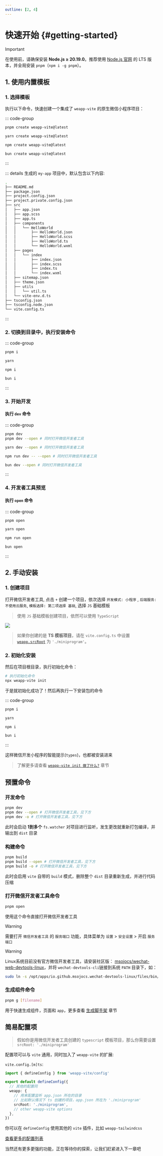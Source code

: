 ```yaml
---
outline: [2, 4]
---
```


# 快速开始 {#getting-started}

> [!IMPORTANT]
> 在使用前，请确保安装 **Node.js ≥ 20.19.0**。推荐使用 [Node.js 官网](https://nodejs.org/) 的 LTS 版本，并全局安装 `pnpm`（`npm i -g pnpm`）。

## 1. 使用内置模板

### 1. 选择模板

执行以下命令，快速创建一个集成了 `weapp-vite` 的原生微信小程序项目：

::: code-group

```sh [pnpm]
pnpm create weapp-vite@latest
```

```sh [yarn]
yarn create weapp-vite@latest
```

```sh [npm]
npm create weapp-vite@latest
```

```sh [bun]
bun create weapp-vite@latest
```

:::

::: details 生成的 `my-app` 项目中，默认包含以下内容:

```sh
.
├── README.md
├── package.json
├── project.config.json
├── project.private.config.json
├── src
│   ├── app.json
│   ├── app.scss
│   ├── app.ts
│   ├── components
│   │   └── HelloWorld
│   │       ├── HelloWorld.json
│   │       ├── HelloWorld.scss
│   │       ├── HelloWorld.ts
│   │       └── HelloWorld.wxml
│   ├── pages
│   │   └── index
│   │       ├── index.json
│   │       ├── index.scss
│   │       ├── index.ts
│   │       └── index.wxml
│   ├── sitemap.json
│   ├── theme.json
│   ├── utils
│   │   └── util.ts
│   └── vite-env.d.ts
├── tsconfig.json
├── tsconfig.node.json
└── vite.config.ts
```

:::

### 2. 切换到目录中，执行安装命令

::: code-group

```sh [pnpm]
pnpm i
```

```sh [yarn]
yarn
```

```sh [npm]
npm i
```

```sh [bun]
bun i
```

:::

### 3. 开始开发

#### 执行 `dev` 命令

::: code-group

```sh [pnpm]
pnpm dev
pnpm dev --open # 同时打开微信开发者工具
```

```sh [yarn]
yarn dev --open # 同时打开微信开发者工具
```

```sh [npm]
npm run dev -- --open # 同时打开微信开发者工具
```

```sh [bun]
bun dev --open # 同时打开微信开发者工具
```

:::

### 4. 开发者工具预览

#### 执行 `open` 命令

::: code-group

```sh [pnpm]
pnpm open
```

```sh [yarn]
yarn open
```

```sh [npm]
npm run open
```

```sh [bun]
bun open
```

:::

## 2. 手动安装

### 1. 创建项目

打开微信开发者工具, 点击 `+` 创建一个项目，依次选择 `开发模式: 小程序` , `后端服务: 不使用云服务`, `模板选择: 第二项选择 基础`, 选择 `JS` 基础模板

> 使用 `JS` 基础模板创建项目，依然可以使用 `TypeScript`

![](../images/create-project.png)

> 如果你创建的是 **TS 模板项目**，请在 `vite.config.ts` 中设置 [`weapp.srcRoot`](../config/paths-and-generators.md#weapp-srcroot) 为 `'./miniprogram'`。

### 2. 初始化安装

然后在项目根目录，执行初始化命令：

```sh
# 执行初始化命令
npx weapp-vite init
```

于是就初始化成功了！然后再执行一下安装包的命令

::: code-group

```sh [pnpm]
pnpm i
```

```sh [yarn]
yarn
```

```sh [npm]
npm i
```

```sh [bun]
bun i
```

:::

这样微信开发小程序的智能提示(`types`)，也都被安装进来

> 了解更多请查看 [`weapp-vite init 做了什么?`](/deep/init) 章节

## 预置命令

### 开发命令

```sh
pnpm dev
pnpm dev --open # 打开微信开发者工具，见下方
pnpm dev -o # 打开微信开发者工具，见下方
```

此时会启动 **1到多个** `fs.watcher` 对项目进行监听，发生更改就重新打包编译，并输出到 `dist` 目录

### 构建命令

```sh
pnpm build
pnpm build --open # 打开微信开发者工具，见下方
pnpm build -o # 打开微信开发者工具，见下方
```

此时会启用 `vite` 自带的 `build` 模式，删除整个 `dist` 目录重新生成，并进行代码压缩

### 打开微信开发者工具命令

```sh
pnpm open
```

使用这个命令直接打开微信开发者工具

> [!Warning]
> 需要打开 `微信开发者工具` 的 `服务端口` 功能，具体菜单为 `设置` > `安全设置` > 开启 `服务端口`

> [!Warning]
> Linux系统目前没有官方微信开发者工具，请安装社区版： [msojocs/wechat-web-devtools-linux](https://github.com/msojocs/wechat-web-devtools-linux)，并将 `wechat-devtools-cli`链接到系统 `PATH` 目录下，如：

```sh
sudo ln -s /opt/apps/io.github.msojocs.wechat-devtools-linux/files/bin/bin/wechat-devtools-cli /usr/local/bin/
```

### 生成组件命令

```sh
pnpm g [filename]
```

用于快速生成组件，页面和 `app`，更多查看 [生成脚手架](/guide/generate) 章节

## 简易配置项

> 假如你是用微信开发者工具创建的 `typescript` 模板项目，那么你需要设置 `srcRoot: './miniprogram'`

配置项可以与 `vite` 通用，同时加入了 `weapp-vite` 的扩展:

`vite.config.[m]ts`:

```ts
import { defineConfig } from 'weapp-vite/config'

export default defineConfig({
  // 其他的配置同
  weapp: {
    // 用来配置监听 app.json 所在的目录
    // 比如默认情况下 ts 创建的项目，app.json 所在为 './miniprogram'
    srcRoot: './miniprogram',
    // other weapp-vite options
  },
})
```

你可以在 `defineConfig` 使用其他的 `vite` 插件，比如 `weapp-tailwindcss`

[查看更多的配置列表](/config/)

当然还有更多更强的功能，正在等待你的探索，让我们赶紧进入下一章吧
